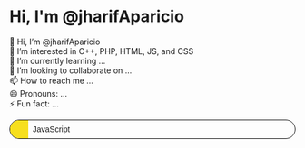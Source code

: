 # Hi, I'm @jharifAparicio

👋 Hi, I’m @jharifAparicio  
👀 I’m interested in C++, PHP, HTML, JS, and CSS  
🌱 I’m currently learning ...  
💞️ I’m looking to collaborate on ...  
📫 How to reach me ...  
😄 Pronouns: ...  
⚡ Fun fact: ...

<!-- Cápsula estilizada con una combinación básica de HTML y CSS -->
<div style="display: flex; align-items: center; border: 1px solid black; border-radius: 18px; overflow: hidden; font-family: Arial, sans-serif;">
    <div style="background: #f7df1e; width: 32px; height: 32px;"></div>
    <div style="padding: 0 8px; font-size: 14px;">
        JavaScript
    </div>
</div>

